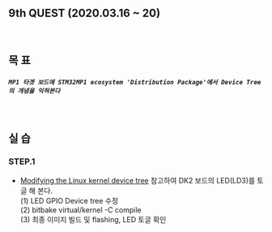 ## 9th QUEST (2020.03.16 ~ 20)
<br/>

## 목 표
##### `MP1 타겟 보드에 STM32MP1 ecosystem 'Distribution Package'에서 Device Tree의 개념을 익혀본다`
<br/>

## 실 습
### STEP.1
+ [Modifying the Linux kernel device tree](https://wiki.st.com/stm32mpu/wiki/How_to_cross-compile_with_the_Distribution_Package#Modifying_the_Linux_kernel_device_tree) 참고하여 DK2 보드의 LED(LD3)를 토글 해 본다.<br/>
  (1) LED GPIO Device tree 수정<br/>
  (2) bitbake virtual/kernel -C compile<br/>
  (3) 최종 이미지 빌드 및 flashing, LED 토글 확인<br/>
